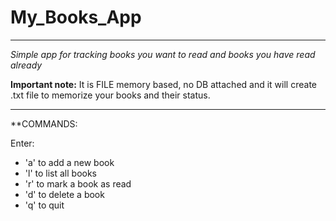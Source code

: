 # My_Books_App
___

*Simple app for tracking books you want to read 
and books you have read already*

__Important note:__
It is FILE memory based, 
no DB attached and it will create 
.txt file to memorize your books
and their status.

___
**COMMANDS:

Enter:
- 'a' to add a new book
- 'l' to list all books
- 'r' to mark a book as read
- 'd' to delete a book
- 'q' to quit

